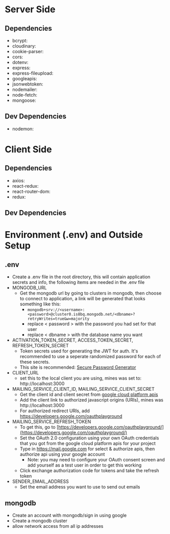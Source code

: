 # Server Side
## Dependencies
- bcrypt:
- cloudinary:
- cookie-parser:
- cors:
- dotenv:
- express:
- express-fileupload:
- googleapis:
- jsonwebtoken:
- nodemailer:
- node-fetch:
- mongoose:
## Dev Dependencies
- nodemon:


# Client Side
## Dependencies
- axios:
- react-redux:
- react-router-dom:
- redux:
## Dev Dependencies


# Environment (.env) and Outside Setup
## .env 
- Create a .env file in the root directory, this will contain application secrets and info, the following items are needed in the .env file
- MONGODB_URL
    - Get the mongodb url by going to clusters in mongodb, then choose to connect to application, a link will be generated that looks something like this:
        - ```mongodb+srv://<username>:<password>@cluster0.is8bq.mongodb.net/<dbname>?retryWrites=true&w=majority``` 
        - replace < password > with the password you had set for that user
        - replace < dbname > with the database name you want 
- ACTIVATION_TOKEN_SECRET, ACCESS_TOKEN_SECRET, REFRESH_TOKEN_SECRET
    - Token secrets used for generating the JWT for auth. It's recommended to use a seperate randomized password for each of these secrets.
    - This site is recommended: [Secure Password Generator](https://passwordsgenerator.net/)
- CLIENT_URL
    - set this to the local client you are using, mines was set to: http://localhost:3000
- MAILING_SERVICE_CLIENT_ID, MAILING_SERVICE_CLIENT_SECRET
    - Get the client id and client secret from [google cloud platform apis](https://console.cloud.google.com/apis/dashboard)
    - Add the client link to authorized javascript origins (URIs), mines was http://localhost:3000
    - For authorized redirect URIs, add https://developers.google.com/oauthplayground
- MAILING_SERVICE_REFRESH_TOKEN
    - To get this, go to [https://developers.google.com/oauthplayground/](https://developers.google.com/oauthplayground/)
    - Set the OAuth 2.0 configuration using your own OAuth credentials that you got from the google cloud platform apis for your project
    - Type in https://mail.google.com for select & authorize apis, then authorize api using your google account
        - Note: you may need to configure your OAuth consent screen and add yourself as a test user in order to get this working
    - Click exchange authorization code for tokens and take the refresh token
- SENDER_EMAIL_ADDRESS
    - Set the email address you want to use to send out emails 


## mongodb
- Create an account with mongodb/sign in using google
- Create a mongodb cluster
- allow network access from all ip addresses 